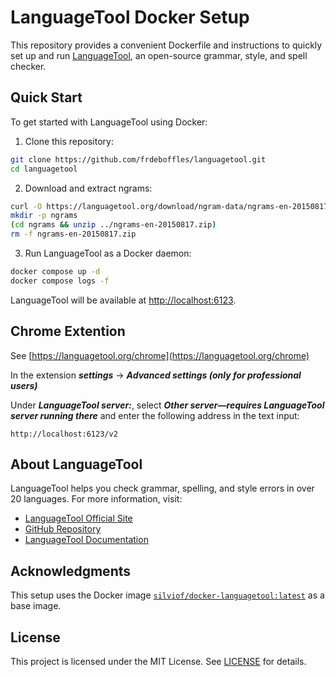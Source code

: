 # LanguageTool Docker Setup

This repository provides a convenient Dockerfile and instructions to quickly set up and run [LanguageTool](https://languagetool.org/), an open-source grammar, style, and spell checker.

## Quick Start

To get started with LanguageTool using Docker:

1. Clone this repository:

```sh
git clone https://github.com/frdeboffles/languagetool.git
cd languagetool
```

2. Download and extract ngrams:

```sh
curl -O https://languagetool.org/download/ngram-data/ngrams-en-20150817.zip
mkdir -p ngrams
(cd ngrams && unzip ../ngrams-en-20150817.zip)
rm -f ngrams-en-20150817.zip
```

3. Run LanguageTool as a Docker daemon:

```sh
docker compose up -d
docker compose logs -f
```

LanguageTool will be available at [http://localhost:6123](http://localhost:6123).

## Chrome Extention

See [https://languagetool.org/chrome](https://languagetool.org/chrome)

In the extension **_settings_** -> **_Advanced settings (only for professional users)_**

Under **_LanguageTool server:_**, select **_Other server—requires LanguageTool server running there_** and enter the following address in the text input:

```
http://localhost:6123/v2
```

## About LanguageTool

LanguageTool helps you check grammar, spelling, and style errors in over 20 languages. For more information, visit:

- [LanguageTool Official Site](https://languagetool.org/)
- [GitHub Repository](https://github.com/languagetool-org/languagetool)
- [LanguageTool Documentation](https://dev.languagetool.org/)

## Acknowledgments

This setup uses the Docker image [`silviof/docker-languagetool:latest`](https://hub.docker.com/r/silviof/docker-languagetool) as a base image.

## License

This project is licensed under the MIT License. See [LICENSE](LICENSE) for details.
